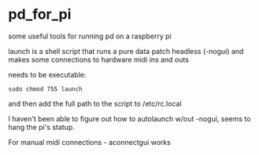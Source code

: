 # pd_for_pi
some useful tools for running pd on a raspberry pi

launch is a shell script that runs a pure data patch headless (-nogui) and makes some connections to hardware midi ins and outs

needs to be executable:

`sudo chmod 755 launch`

and then add the full path to the script to /etc/rc.local

I haven't been able to figure out how to autolaunch w/out -nogui, seems to hang the pi's statup.

For manual midi connections - aconnectgui works 
